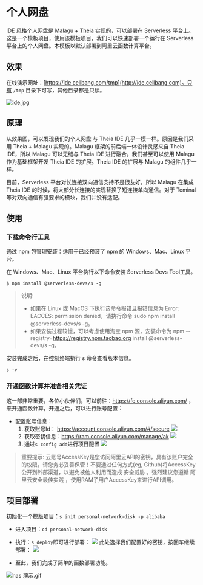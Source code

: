 # 个人网盘

IDE 风格个人网盘是 [Malagu](https://github.com/cellbang/malagu) + [Theia](https://theia-ide.org/) 实现的，可以部署在 Serverless 平台上。这是一个模板项目，使用该模板项目，我们可以快速部署一个运行在 Serverless 平台上的个人网盘。本模板以默认部署到阿里云函数计算平台。

## 效果

在线演示网址：[https://ide.cellbang.com/tmp](http://ide.cellbang.com)。只有 `/tmp` 目录下可写，其他目录都是只读。

![ide.jpg](https://i.loli.net/2020/10/15/hm9lQHTwp3dLyJR.jpg)

## 原理

从效果图，可以发现我们的个人网盘 与 Theia IDE 几乎一模一样。原因是我们采用 Theia + Malagu 实现的。Malagu 框架的前后端一体设计灵感来自 Theia IDE，所以 Malagu 可以无缝与 Theia IDE 进行融合。我们甚至可以使用 Malagu 作为基础框架开发 Theia IDE 的扩展。Theia IDE 的扩展与 Malagu 的组件几乎一样。

目前，Serverless 平台对长连接双向通信支持不是很友好，所以 Malagu 在集成 Theia IDE 的时候，将大部分长连接的实现替换了短连接单向通信。对于 Teminal 等对双向通信有强要求的模块，我们并没有适配。

## 使用

### 下载命令行工具

通过 npm 包管理安装：适用于已经预装了 npm 的 Windows、Mac、Linux 平台。

在 Windows、Mac、Linux 平台执行以下命令安装 Serverless Devs Tool工具。

```
$ npm install @serverless-devs/s -g
```

> 说明:   
>  - 如果在 Linux 或 MacOS 下执行该命令报错且报错信息为 Error: EACCES: permission denied，请执行命令 sudo npm install @serverless-devs/s -g。   
>  - 如果安装过程较慢，可以考虑使用淘宝 npm 源，安装命令为 npm --registry=https://registry.npm.taobao.org install @serverless-devs/s -g。

安装完成之后，在控制终端执行 s 命令查看版本信息。

```
s -v
```


### 开通函数计算并准备相关凭证

这一部非常重要，各位小伙伴们，可以前往：https://fc.console.aliyun.com/ ，来开通函数计算，开通之后，可以进行账号配置：

- 配置账号信息：
    1. 获取账号Id： https://account.console.aliyun.com/#/secure
        ![](https://images.serverlessfans.com/s-tool/zh/start-1.jpg)
    2. 获取密钥信息：https://ram.console.aliyun.com/manage/ak
        ![](https://images.serverlessfans.com/s-tool/zh/start-2.jpg)
    3. 通过`s config add`进行项目配置
        ![](https://images.serverlessfans.com/s-tool/zh/start-3.jpg)

> 重要提示: 云账号AccessKey是您访问阿里云API的密钥，具有该账户完全的权限，请您务必妥善保管！不要通过任何方式(eg, Github)将AccessKey公开到外部渠道，以避免被他人利用而造成 安全威胁 。强烈建议您遵循 阿里云安全最佳实践 ，使用RAM子用户AccessKey来进行API调用。

## 项目部署

 初始化一个模版项目：`s init personal-network-disk -p alibaba`

- 进入项目：`cd personal-network-disk`


- 执行：`s deploy`即可进行部署：
    ![](http://activity.serverlessfans.com/auto_poem/imgs/auto_poen_02.jpg)
    此处选择我们配置好的密钥，按回车继续部署：
    ![](http://activity.serverlessfans.com/auto_poem/imgs/auto_poen_03.jpg)
    
- 至此，我们完成了简单的函数部署功能。


![nas 演示.gif](https://i.loli.net/2020/10/15/AhUsFuBecJEyWIX.gif)

